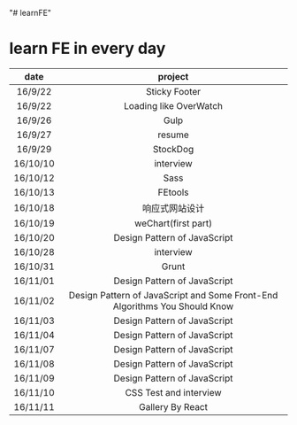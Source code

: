 "# learnFE" 
# learn FE  in every day
date| project
:-----:|:------:
16/9/22 |Sticky Footer
16/9/22 |Loading like OverWatch
16/9/26 |Gulp
16/9/27 |resume
16/9/29 |StockDog
16/10/10|interview
16/10/12|Sass
16/10/13|FEtools
16/10/18|响应式网站设计
16/10/19|weChart(first part)
16/10/20|Design Pattern of JavaScript
16/10/28|interview
16/10/31|Grunt
16/11/01|Design Pattern of JavaScript
16/11/02|Design Pattern of JavaScript and Some Front-End Algorithms You Should Know
16/11/03|Design Pattern of JavaScript
16/11/04|Design Pattern of JavaScript
16/11/07|Design Pattern of JavaScript
16/11/08|Design Pattern of JavaScript
16/11/09|Design Pattern of JavaScript
16/11/10|CSS Test and interview
16/11/11|Gallery By React